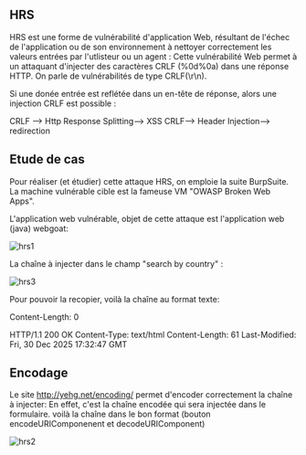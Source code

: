 ## HRS

HRS est une forme de vulnérabilité d'application Web, résultant de l'échec de l'application ou de son environnement à nettoyer correctement les valeurs entrées par l'utlisteur ou un agent : Cette vulnérabilité Web  permet à un attaquant d'injecter des caractères CRLF (%0d%0a) dans une réponse HTTP. On parle de vulnérabilités de type CRLF(\r\n).

Si  une donée entrée est reflétée dans un en-tête de réponse, alors une injection CRLF est possible :

CRLF --> Http Response Splitting--> XSS
CRLF--> Header Injection--> redirection

## Etude de cas
Pour réaliser (et étudier) cette attaque HRS, on emploie la suite BurpSuite. La machine vulnérable cible est la fameuse VM "OWASP Broken Web Apps".

L'application web vulnérable, objet de cette attaque est l'application web (java) webgoat:

![hrs1](https://github.com/aabda2000/sti3a-security/assets/38082725/4240387c-ce1f-43f4-a518-4d86a2cd560b)





La chaîne à injecter dans le champ "search by country" :

![hrs3](https://github.com/aabda2000/sti3a-security/assets/38082725/6623e37d-8e45-499d-95a7-42e9ebe73650)

Pour pouvoir la recopier, voilà la chaîne au format texte:

Content-Length: 0

HTTP/1.1 200 OK
Content-Type: text/html
Content-Length: 61
Last-Modified: Fri, 30 Dec 2025 17:32:47 GMT
<html><script>alert("stealing your data:")</script></html>

## Encodage

Le site http://yehg.net/encoding/ permet d'encoder correctement la chaîne à injecter: En effet, c'est la chaîne encodée qui sera injectée dans le formulaire. voilà la chaîne dans le bon format (bouton encodeURIComponenent et decodeURIComponent)

![hrs2](https://github.com/aabda2000/sti3a-security/assets/38082725/ddf8f780-a241-48ac-9849-44f741e0b352)
